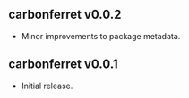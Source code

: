 ## carbonferret v0.0.2

* Minor improvements to package metadata.

## carbonferret v0.0.1

* Initial release.
